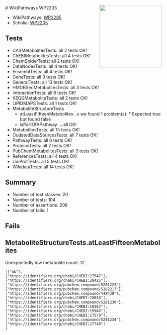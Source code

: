 <img style="float: right; width: 200px" src="https://upload.wikimedia.org/wikipedia/commons/thumb/8/83/Wplogo_with_text_500.png/640px-Wplogo_with_text_500.png" />
# WikiPathways WP2205

* WikiPathways: [WP2205](https://new.wikipathways.org/pathways/WP2205)
* Scholia: [WP2205](https://scholia.toolforge.org/wikipathways/WP2205)
## Tests
* CASMetabolitesTests: all 2 tests OK!
* ChEBIMetabolitesTests: all 4 tests OK!
* ChemSpiderTests: all 2 tests OK!
* DataNodesTests: all 4 tests OK!
* EnsemblTests: all 4 tests OK!
* GeneTests: all 3 tests OK!
* GeneralTests: all 13 tests OK!
* HMDBSecMetabolitesTests: all 3 tests OK!
* InteractionTests: all 8 tests OK!
* KEGGMetaboliteTests: all 2 tests OK!
* LIPIDMAPSTests: all 1 tests OK!
* MetaboliteStructureTests
    * atLeastFifteenMetabolites: .x we found 1 problem(s):
            * Expected true but found false
    * isPartOfAPathway: .. all OK!
* MetabolitesTests: all 15 tests OK!
* OudatedDataSourcesTests: all 7 tests OK!
* PathwayTests: all 6 tests OK!
* ProteinsTests: all 2 tests OK!
* PubChemMetabolitesTests: all 3 tests OK!
* ReferencesTests: all 4 tests OK!
* UniProtTests: all 5 tests OK!
* WikidataTests: all 14 tests OK!


## Summary

* Number of test classes: 20
* Number of tests: 104
* Number of assertions: 208
* Number of fails: 1

## Fails

<a name="3b0f93a4" />

## MetaboliteStructureTests.atLeastFifteenMetabolites

Unexpectedly low metabolite count: 12

```
[["mb"],
["https://identifiers.org/chebi/CHEBI:27547"],
["https://identifiers.org/chebi/CHEBI:28425"],
["https://identifiers.org/pubchem.compound/5281223"],
["https://identifiers.org/pubchem.compound/5282217"],
["https://identifiers.org/pubchem.compound/448438"],
["https://identifiers.org/chebi/CHEBI:28838"],
["https://identifiers.org/pubchem.compound/5281230"],
["https://identifiers.org/chebi/CHEBI:10362"],
["https://identifiers.org/chebi/CHEBI:15948"],
["https://identifiers.org/chebi/CHEBI:17579"],
["https://identifiers.org/pubchem.compound/5281234"],
["https://identifiers.org/chebi/CHEBI:27740"]
]
```


